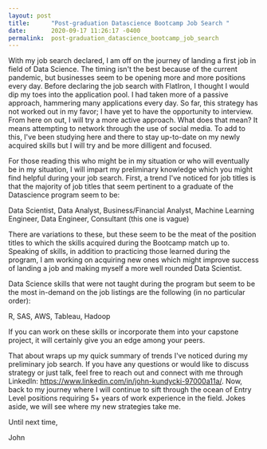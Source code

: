 ```yaml
---
layout: post
title:      "Post-graduation Datascience Bootcamp Job Search "
date:       2020-09-17 11:26:17 -0400
permalink:  post-graduation_datascience_bootcamp_job_search
---
```



With my job search declared, I am off on the journey of landing a first job in field of Data Science. The timing isn't the best because of the current pandemic, but businesses seem to be opening more and more positions every day. Before declaring the job search with FlatIron, I thought I would dip my toes into the application pool. I had taken more of a passive approach, hammering many applications every day. So far, this strategy has not worked out in my favor; I have yet to have the opportunity to interview. From here on out, I will try a more active approach. What does that mean? It means attempting to network through the use of social media. To add to this, I've been studying here and there to stay up-to-date on my newly acquired skills but I will try and be more dilligent and focused.

For those reading this who might be in my situation or who will eventually be in my situation, I will impart my preliminary knowledge which you might find helpful during your job search. First, a trend I've noticed for job titles is that the majority of job titles that seem pertinent to a graduate of the Datascience program seem to be:

Data Scientist, Data Analyst, Business/Financial Analyst, Machine Learning Engineer, Data Engineer, Consultant (this one is vague)

There are variations to these, but these seem to be the meat of the position titles to which the skills acquired during the Bootcamp match up to. Speaking of skills, in addition to practicing those learned during the program, I am working on acquiring new ones which might improve success of landing a job and making myself a more well rounded Data Scientist.

Data Science skills that were not taught during the program but seem to be the most in-demand on the job listings are the following (in no particular order):

R, SAS, AWS, Tableau, Hadoop

If you can work on these skills or incorporate them into your capstone project, it will certainly give you an edge among your peers.

That about wraps up my quick summary of trends I've noticed during my preliminary job search. If you have any questions or would like to discuss strategy or just talk, feel free to reach out and connect with me through LinkedIn: https://www.linkedin.com/in/john-kundycki-97000a11a/. Now, back to my journey where I will continue to sift through the ocean of Entry Level positions requiring 5+ years of work experience in the field. Jokes aside, we will see where my new strategies take me.

Until next time,

John
